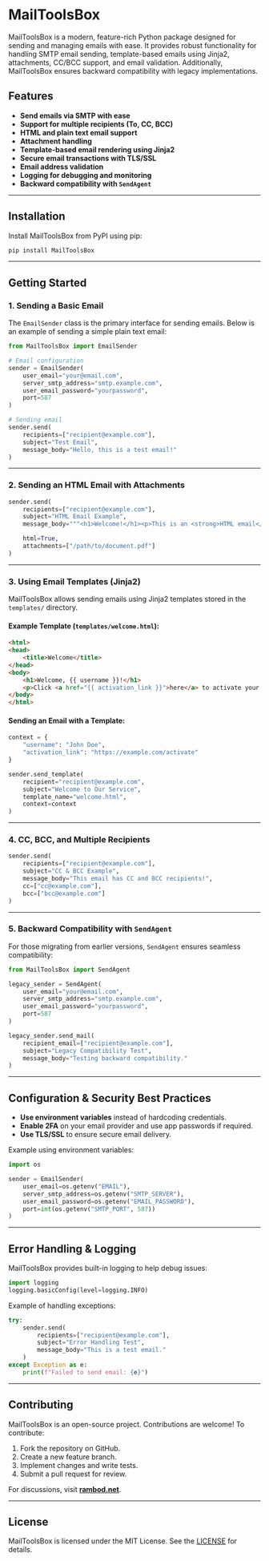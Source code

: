 # MailToolsBox

MailToolsBox is a modern, feature-rich Python package designed for sending and managing emails with ease. It provides robust functionality for handling SMTP email sending, template-based emails using Jinja2, attachments, CC/BCC support, and email validation. Additionally, MailToolsBox ensures backward compatibility with legacy implementations.

## Features

- **Send emails via SMTP with ease**
- **Support for multiple recipients (To, CC, BCC)**
- **HTML and plain text email support**
- **Attachment handling**
- **Template-based email rendering using Jinja2**
- **Secure email transactions with TLS/SSL**
- **Email address validation**
- **Logging for debugging and monitoring**
- **Backward compatibility with `SendAgent`**

---

## Installation

Install MailToolsBox from PyPI using pip:

```bash
pip install MailToolsBox
```

---

## Getting Started

### 1. **Sending a Basic Email**

The `EmailSender` class is the primary interface for sending emails. Below is an example of sending a simple plain text email:

```python
from MailToolsBox import EmailSender

# Email configuration
sender = EmailSender(
    user_email="your@email.com",
    server_smtp_address="smtp.example.com",
    user_email_password="yourpassword",
    port=587
)

# Sending email
sender.send(
    recipients=["recipient@example.com"],
    subject="Test Email",
    message_body="Hello, this is a test email!"
)
```

---

### 2. **Sending an HTML Email with Attachments**

```python
sender.send(
    recipients=["recipient@example.com"],
    subject="HTML Email Example",
    message_body="""<h1>Welcome!</h1><p>This is an <strong>HTML email</strong>.</p>""",

    html=True,
    attachments=["/path/to/document.pdf"]
)
```

---

### 3. **Using Email Templates (Jinja2)**

MailToolsBox allows sending emails using Jinja2 templates stored in the `templates/` directory.

#### **Example Template (`templates/welcome.html`)**:

```html
<html>
<head>
    <title>Welcome</title>
</head>
<body>
    <h1>Welcome, {{ username }}!</h1>
    <p>Click <a href="{{ activation_link }}">here</a> to activate your account.</p>
</body>
</html>
```

#### **Sending an Email with a Template**:

```python
context = {
    "username": "John Doe",
    "activation_link": "https://example.com/activate"
}

sender.send_template(
    recipient="recipient@example.com",
    subject="Welcome to Our Service",
    template_name="welcome.html",
    context=context
)
```

---

### 4. **CC, BCC, and Multiple Recipients**

```python
sender.send(
    recipients=["recipient@example.com"],
    subject="CC & BCC Example",
    message_body="This email has CC and BCC recipients!",
    cc=["cc@example.com"],
    bcc=["bcc@example.com"]
)
```

---

### 5. **Backward Compatibility with `SendAgent`**

For those migrating from earlier versions, `SendAgent` ensures seamless compatibility:

```python
from MailToolsBox import SendAgent

legacy_sender = SendAgent(
    user_email="your@email.com",
    server_smtp_address="smtp.example.com",
    user_email_password="yourpassword",
    port=587
)

legacy_sender.send_mail(
    recipient_email=["recipient@example.com"],
    subject="Legacy Compatibility Test",
    message_body="Testing backward compatibility."
)
```

---

## Configuration & Security Best Practices

- **Use environment variables** instead of hardcoding credentials.
- **Enable 2FA** on your email provider and use app passwords if required.
- **Use TLS/SSL** to ensure secure email delivery.

Example using environment variables:

```python
import os

sender = EmailSender(
    user_email=os.getenv("EMAIL"),
    server_smtp_address=os.getenv("SMTP_SERVER"),
    user_email_password=os.getenv("EMAIL_PASSWORD"),
    port=int(os.getenv("SMTP_PORT", 587))
)
```

---

## Error Handling & Logging

MailToolsBox provides built-in logging to help debug issues:

```python
import logging
logging.basicConfig(level=logging.INFO)
```

Example of handling exceptions:

```python
try:
    sender.send(
        recipients=["recipient@example.com"],
        subject="Error Handling Test",
        message_body="This is a test email."
    )
except Exception as e:
    print(f"Failed to send email: {e}")
```

---

## Contributing

MailToolsBox is an open-source project. Contributions are welcome! To contribute:

1. Fork the repository on GitHub.
2. Create a new feature branch.
3. Implement changes and write tests.
4. Submit a pull request for review.

For discussions, visit **[rambod.net](https://www.rambod.net)**.

---

## License

MailToolsBox is licensed under the MIT License. See the [LICENSE](https://choosealicense.com/licenses/mit/) for details.
